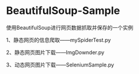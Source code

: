 # BeautifulSoup-Sample

使用BeautifulSoup进行网页数据抓取并保存的一个实例

1、静态网页的信息爬取——mySpiderTest.py

2、静态网页图片下载——ImgDownder.py

3、动态网页图片下载——SeleniumSample.py
